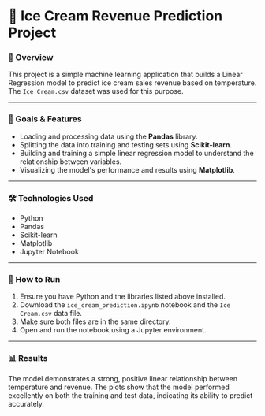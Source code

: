 # 🍦 Ice Cream Revenue Prediction Project

### 📝 Overview
This project is a simple machine learning application that builds a Linear Regression model to predict ice cream sales revenue based on temperature. The `Ice Cream.csv` dataset was used for this purpose.

---

### 🎯 Goals & Features
- Loading and processing data using the **Pandas** library.
- Splitting the data into training and testing sets using **Scikit-learn**.
- Building and training a simple linear regression model to understand the relationship between variables.
- Visualizing the model's performance and results using **Matplotlib**.

---

### 🛠️ Technologies Used
- Python
- Pandas
- Scikit-learn
- Matplotlib
- Jupyter Notebook

---

### 🚀 How to Run
1.  Ensure you have Python and the libraries listed above installed.
2.  Download the `ice_cream_prediction.ipynb` notebook and the `Ice Cream.csv` data file.
3.  Make sure both files are in the same directory.
4.  Open and run the notebook using a Jupyter environment.

---

### 📊 Results
The model demonstrates a strong, positive linear relationship between temperature and revenue. The plots show that the model performed excellently on both the training and test data, indicating its ability to predict accurately.
